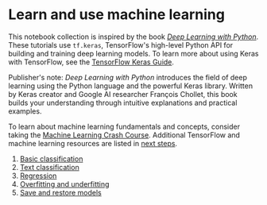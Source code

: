 # Learn and use machine learning

This notebook collection is inspired by the book
_[Deep Learning with Python](https://books.google.com/books?id=Yo3CAQAACAAJ)_.
These tutorials use `tf.keras`, TensorFlow's high-level Python API for building
and training deep learning models. To learn more about using Keras with
TensorFlow, see the [TensorFlow Keras Guide](../../guide/keras).

Publisher's note: _Deep Learning with Python_ introduces the field of deep
learning using the Python language and the powerful Keras library. Written by
Keras creator and Google AI researcher François Chollet, this book builds your
understanding through intuitive explanations and practical examples.

To learn about machine learning fundamentals and concepts, consider taking the
[Machine Learning Crash Course](https://developers.google.com/machine-learning/crash-course/).
Additional TensorFlow and machine learning resources are listed in [next steps](../next_steps).

1. [Basic classification](./basic_classification)
2. [Text classification](./basic_text_classification)
3. [Regression](./basic_regression)
4. [Overfitting and underfitting](./overfit_and_underfit)
5. [Save and restore models](./save_and_restore_models)
